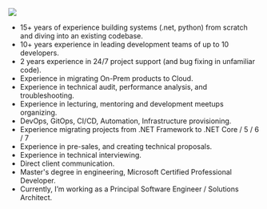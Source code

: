 ![](http://byalexblog.net/images/github_header.jpg)

- 15+ years of experience building systems (.net, python) from scratch and diving into an existing codebase.
- 10+ years experience in leading development teams of up to 10 developers.
- 2 years experience in 24/7 project support (and bug fixing in unfamiliar code).
- Experience in migrating On-Prem products to Cloud.
- Experience in technical audit, performance analysis, and troubleshooting.
- Experience in lecturing, mentoring and development meetups organizing.
- DevOps, GitOps, CI/CD, Automation, Infrastructure provisioning.
- Experience migrating projects from .NET Framework to .NET Core / 5 / 6 / 7
- Experience in pre-sales, and creating technical proposals.
- Experience in technical interviewing.
- Direct client communication.
- Master's degree in engineering, Microsoft Certified Professional Developer.
- Currently, I’m working as a Principal Software Engineer / Solutions Architect.
